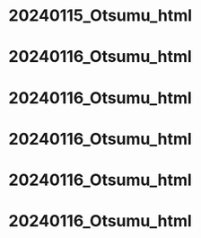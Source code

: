 # 20240115_Otsumu_html
# 20240116_Otsumu_html
# 20240116_Otsumu_html
# 20240116_Otsumu_html
# 20240116_Otsumu_html
# 20240116_Otsumu_html
